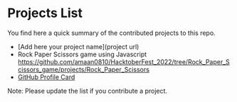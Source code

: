 # Projects List
You find here a quick summary of the contributed projects to this repo.
- [Add here your project name](project url)
- Rock Paper Scissors game using Javascript https://github.com/amaan0810/HacktoberFest_2022/tree/Rock_Paper_Scissors_game/projects/Rock_Paper_Scissors
- [GitHub Profile Card](/projects/GitHub%20Profile%20Card/)

Note:
Please update the list if you contribute a project.
